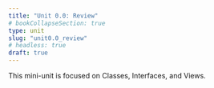 ```yaml
---
title: "Unit 0.0: Review"
# bookCollapseSection: true
type: unit
slug: "unit0.0_review"
# headless: true
draft: true
---
```


This mini-unit is focused on Classes, Interfaces, and Views.